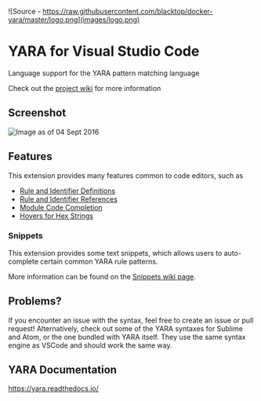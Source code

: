 ![Source - https://raw.githubusercontent.com/blacktop/docker-yara/master/logo.png](images/logo.png)

# YARA for Visual Studio Code
Language support for the YARA pattern matching language

Check out the [project wiki](https://github.com/infosec-intern/vscode-yara/wiki) for more information

## Screenshot
![Image as of 04 Sept 2016](images/04092016.PNG)

## Features
This extension provides many features common to code editors, such as

* [Rule and Identifier Definitions](https://github.com/infosec-intern/vscode-yara/wiki/Features#definitions)
* [Rule and Identifier References](https://github.com/infosec-intern/vscode-yara/wiki/Features#references)
* [Module Code Completion](https://github.com/infosec-intern/vscode-yara/wiki/Features#code-completion)
* [Hovers for Hex Strings](https://github.com/infosec-intern/vscode-yara/wiki/Features#hovers)

### Snippets
This extension provides some text snippets, which allows users to auto-complete certain common YARA rule patterns.

More information can be found on the [Snippets wiki page](https://github.com/infosec-intern/vscode-yara/wiki/Snippets).

## Problems?
If you encounter an issue with the syntax, feel free to create an issue or pull request!
Alternatively, check out some of the YARA syntaxes for Sublime and Atom, or the one bundled with YARA itself.
They use the same syntax engine as VSCode and should work the same way.

## YARA Documentation
https://yara.readthedocs.io/
